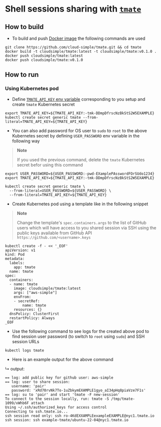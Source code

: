 # Shell sessions sharing with [`tmate`](https://tmate.io)

## How to build

* To build and push [Docker image](https://hub.docker.com/r/cloudsimple/tmate) the following commands are used

```console
git clone https://github.com/cloud-simple/tmate.git && cd tmate
docker build -t cloudsimple/tmate:latest -t cloudsimple/tmate:v0.1.0 .
docker push cloudsimple/tmate:latest
docker push cloudsimple/tmate:v0.1.0
```

## How to run

### Using Kubernetes pod

* Define [`TMATE_API_KEY` env variable](https://tmate.io/#api_key) corresponding to you setup and create `tmate` Kubernetes secret

```console
export TMATE_API_KEY=${TMATE_API_KEY:-tmk-DDmpDfrscNzBkStS2W5EXAMPLE}
kubectl create secret generic tmate --from-literal=TMATE_API_KEY=${TMATE_API_KEY}
```

* You can also add password for OS user to `sudo` to `root` to the above Kubernetes secret by defining `USER_PASSWORD` env variable in the following way

> **Note**
>
> If you used the previous command, delete the `tmate` Kubernetes secret befor using this command

```console
export USER_PASSWORD=${USER_PASSWORD:-pwd-EXamplePAsswordFOrSUdo1234}
export TMATE_API_KEY=${TMATE_API_KEY:-tmk-DDmpDfrscNzBkStS2W5EXAMPLE}

kubectl create secret generic tmate \
  --from-literal=USER_PASSWORD=${USER_PASSWORD} \
  --from-literal=TMATE_API_KEY=${TMATE_API_KEY}
```

* Create Kubernetes pod using a template like in the following snippet

> **Note**
>
> Change the template's `spec.containers.args` to the list of GitHub users which will have access to you shared session via SSH using the public keys available from GitHub API `https://github.com/<username>.keys`

```console
kubectl create -f - << '_EOF'
apiVersion: v1
kind: Pod
metadata:
  labels:
    app: tmate
  name: tmate
spec:
  containers:
  - name: tmate
    image: cloudsimple/tmate:latest
    args: ["aws-simple"]
    envFrom:
    - secretRef:
        name: tmate
    resources: {}
  dnsPolicy: ClusterFirst
  restartPolicy: Always
_EOF
```

* Use the following command to see logs for the created above pod to find session user password (to switch to `root` using `sudo`) and SSH session URLs

```console
kubectl logs tmate
```

* Here is an example output for the above command

↳ output:
```
== log: add public key for github user: aws-simple
== log: user to share session:
   username: 'pair'
   password: 'xRd70rvNk7To-1uZbkymEXAMPLE1gyo_aI34pHq8piaVze7F1s'
== log: su to 'pair' and start 'tmate -F new-session'
To connect to the session locally, run: tmate -S /tmp/tmate-1099/xWhb6F attach
Using ~/.ssh/authorized_keys for access control
Connecting to ssh.tmate.io...
ssh session read only: ssh ro-4KdEXXAMPLEexampleEXAMPLE@nyc1.tmate.io
ssh session: ssh example-tmate/ubuntu-22-04@nyc1.tmate.io
```
